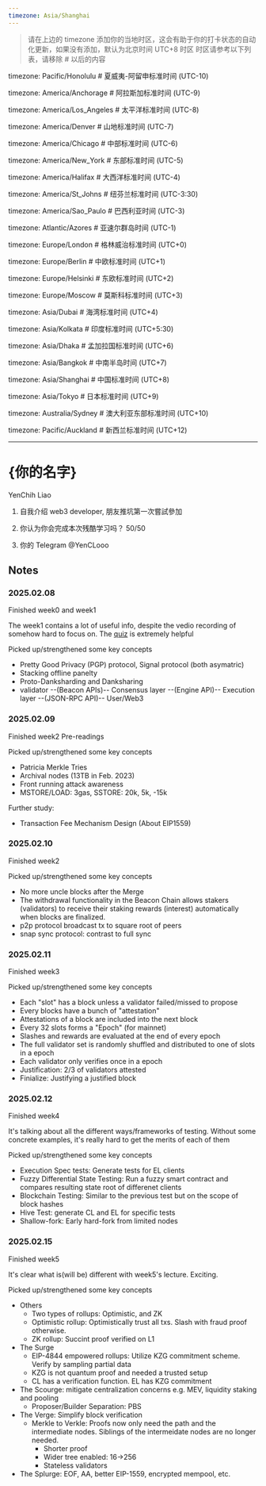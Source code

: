 ```yaml
---
timezone: Asia/Shanghai
---
```


> 请在上边的 timezone 添加你的当地时区，这会有助于你的打卡状态的自动化更新，如果没有添加，默认为北京时间 UTC+8 时区
> 时区请参考以下列表，请移除 # 以后的内容

timezone: Pacific/Honolulu # 夏威夷-阿留申标准时间 (UTC-10)

timezone: America/Anchorage # 阿拉斯加标准时间 (UTC-9)

timezone: America/Los_Angeles # 太平洋标准时间 (UTC-8)

timezone: America/Denver # 山地标准时间 (UTC-7)

timezone: America/Chicago # 中部标准时间 (UTC-6)

timezone: America/New_York # 东部标准时间 (UTC-5)

timezone: America/Halifax # 大西洋标准时间 (UTC-4)

timezone: America/St_Johns # 纽芬兰标准时间 (UTC-3:30)

timezone: America/Sao_Paulo # 巴西利亚时间 (UTC-3)

timezone: Atlantic/Azores # 亚速尔群岛时间 (UTC-1)

timezone: Europe/London # 格林威治标准时间 (UTC+0)

timezone: Europe/Berlin # 中欧标准时间 (UTC+1)

timezone: Europe/Helsinki # 东欧标准时间 (UTC+2)

timezone: Europe/Moscow # 莫斯科标准时间 (UTC+3)

timezone: Asia/Dubai # 海湾标准时间 (UTC+4)

timezone: Asia/Kolkata # 印度标准时间 (UTC+5:30)

timezone: Asia/Dhaka # 孟加拉国标准时间 (UTC+6)

timezone: Asia/Bangkok # 中南半岛时间 (UTC+7)

timezone: Asia/Shanghai # 中国标准时间 (UTC+8)

timezone: Asia/Tokyo # 日本标准时间 (UTC+9)

timezone: Australia/Sydney # 澳大利亚东部标准时间 (UTC+10)

timezone: Pacific/Auckland # 新西兰标准时间 (UTC+12)

---

# {你的名字}
YenChih Liao
1. 自我介绍
web3 developer, 朋友推坑第一次嘗試參加

2. 你认为你会完成本次残酷学习吗？
50/50

3. 你的 Telegram
@YenCLooo

## Notes

<!-- Content_START -->

### 2025.02.08
Finished week0 and week1

The week1 contains a lot of useful info, despite the vedio recording of somehow hard to focus on. The [quiz](https://ethereum.org/zh/quizzes/) is extremely helpful

Picked up/strengthened some key concepts
- Pretty Good Privacy (PGP) protocol, Signal protocol (both asymatric)
- Stacking offline panelty
- Proto-Danksharding and Danksharing
- validator --(Beacon APIs)-- Consensus layer --(Engine API)-- Execution layer --(JSON-RPC API)-- User/Web3

### 2025.02.09
Finished week2 Pre-readings

Picked up/strengthened some key concepts
- Patricia Merkle Tries
- Archival nodes (13TB in Feb. 2023)
- Front running attack awareness
- MSTORE/LOAD: 3gas, SSTORE: 20k, 5k, -15k

Further study:
- Transaction Fee Mechanism Design (About EIP1559)

### 2025.02.10
Finished week2

Picked up/strengthened some key concepts
- No more uncle blocks after the Merge
- The withdrawal functionality in the Beacon Chain allows stakers (validators) to receive their staking rewards (interest) automatically when blocks are finalized.
- p2p protocol broadcast tx to square root of peers
- snap sync protocol: contrast to full sync

### 2025.02.11
Finished week3

Picked up/strengthened some key concepts
- Each "slot" has a block unless a validator failed/missed to propose
- Every blocks have a bunch of "attestation"
- Attestations of a block are included into the next block
- Every 32 slots forms a "Epoch" (for mainnet)
- Slashes and rewards are evaluated at the end of every epoch
- The full validator set is randomly shuffled and distributed to one of slots in a epoch
- Each validator only verifies once in a epoch
- Justification: 2/3 of validators attested
- Finialize: Justifying a justified block

### 2025.02.12
Finished week4

It's talking about all the different ways/frameworks of testing. Without some concrete examples, it's really hard to get the merits of each of them

Picked up/strengthened some key concepts
- Execution Spec tests: Generate tests for EL clients
- Fuzzy Differential State Testing: Run a fuzzy smart contract and compares resulting state root of differenet clients
- Blockchain Testing: Similar to the previous test but on the scope of block hashes
- Hive Test: generate CL and EL for specific tests
- Shallow-fork: Early hard-fork from limited nodes

### 2025.02.15
Finished week5

It's clear what is(will be) different with week5's lecture. Exciting.

Picked up/strengthened some key concepts
- Others
    - Two types of rollups: Optimistic, and ZK
    - Optimistic rollup: Optimistically trust all txs. Slash with fraud proof otherwise.
    - ZK rollup: Succint proof verified on L1
- The Surge
    - EIP-4844 empowered rollups: Utilize KZG commitment scheme. Verify by sampling partial data
    - KZG is not quantum proof and needed a trusted setup
    - CL has a verification function. EL has KZG commitment
- The Scourge: mitigate centralization concerns e.g. MEV, liquidity staking and pooling
    - Proposer/Builder Separation: PBS
- The Verge: Simplify block verification
    - Merkle to Verkle: Proofs now only need the path and the intermediate nodes. Siblings of the intermeidate nodes are no longer needed.
        - Shorter proof
        - Wider tree enabled: 16->256
        - Stateless validators
- The Splurge: EOF, AA, better EIP-1559, encrypted mempool, etc.

<!-- Content_END -->
